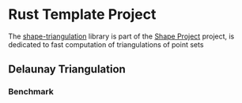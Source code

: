 Rust Template Project
=====================

The [shape-triangulation](https://github.com/oovm/triangulation/tree/dev) library is part of the [Shape Project](https://github.com/oovm/shape-rs/tree/dev) project, is dedicated to fast computation of triangulations of point sets

## Delaunay Triangulation


### Benchmark

